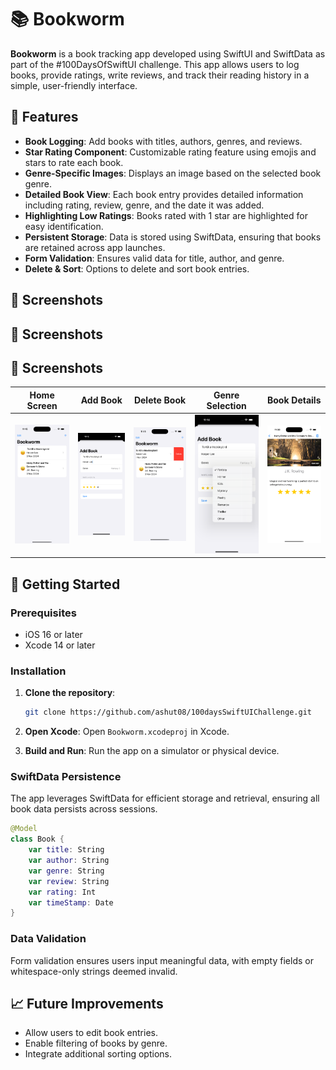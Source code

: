 
# 📚 Bookworm

**Bookworm** is a book tracking app developed using SwiftUI and SwiftData as part of the #100DaysOfSwiftUI challenge. This app allows users to log books, provide ratings, write reviews, and track their reading history in a simple, user-friendly interface.

## 📝 Features

- **Book Logging**: Add books with titles, authors, genres, and reviews.
- **Star Rating Component**: Customizable rating feature using emojis and stars to rate each book.
- **Genre-Specific Images**: Displays an image based on the selected book genre.
- **Detailed Book View**: Each book entry provides detailed information including rating, review, genre, and the date it was added.
- **Highlighting Low Ratings**: Books rated with 1 star are highlighted for easy identification.
- **Persistent Storage**: Data is stored using SwiftData, ensuring that books are retained across app launches.
- **Form Validation**: Ensures valid data for title, author, and genre.
- **Delete & Sort**: Options to delete and sort book entries.

## 📸 Screenshots

## 📸 Screenshots
## 📸 Screenshots

| Home Screen | Add Book | Delete Book | Genre Selection | Book Details |
|-------------|----------|--------------|-----------------|--------------|
| ![Home](https://raw.githubusercontent.com/ashut08/100daysSwiftUIChallenge/refs/heads/main/Bookworm/screenshot/home.png) | ![Add Book](https://raw.githubusercontent.com/ashut08/100daysSwiftUIChallenge/refs/heads/main/Bookworm/screenshot/addbook.png) | ![Delete Book](https://raw.githubusercontent.com/ashut08/100daysSwiftUIChallenge/refs/heads/main/Bookworm/screenshot/delete.png) | ![Genre](https://raw.githubusercontent.com/ashut08/100daysSwiftUIChallenge/refs/heads/main/Bookworm/screenshot/genre.png) | ![Book Details](https://raw.githubusercontent.com/ashut08/100daysSwiftUIChallenge/refs/heads/main/Bookworm/screenshot/book_detail.png) |



## 🚀 Getting Started

### Prerequisites

- iOS 16 or later
- Xcode 14 or later

### Installation

1. **Clone the repository**:
   ```bash
   git clone https://github.com/ashut08/100daysSwiftUIChallenge.git
   ```

2. **Open Xcode**:
   Open `Bookworm.xcodeproj` in Xcode.

3. **Build and Run**:
   Run the app on a simulator or physical device.



### SwiftData Persistence

The app leverages SwiftData for efficient storage and retrieval, ensuring all book data persists across sessions.

```swift
@Model
class Book {
    var title: String
    var author: String
    var genre: String
    var review: String
    var rating: Int
    var timeStamp: Date
}
```

### Data Validation

Form validation ensures users input meaningful data, with empty fields or whitespace-only strings deemed invalid.

## 📈 Future Improvements

- Allow users to edit book entries.
- Enable filtering of books by genre.
- Integrate additional sorting options.

